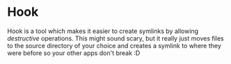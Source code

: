 # Hook

Hook is a tool which makes it easier to create symlinks by allowing *destructive* operations. This might sound scary, but it really just moves files to the source directory of your choice and creates a symlink to where they were before so your other apps don't break :D